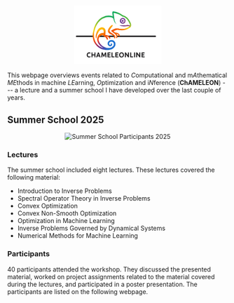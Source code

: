 <p align="center">
<img src="files/logos/chameleonline-logo-transparent.png" alt="ChAMELEONLINE"  width="200"/>
</p>

This webpage overviews events related to *C*omputational and m*A*thematical *ME*thods in machine *LE*arning, *O*ptimization and i*N*ference (**ChAMELEON**) --- a lecture and a summer school I have developed over the last couple of years.



## Summer School 2025

<p align="center">
<img src="files/pics/summer-school-2025-participants.jpeg" alt="Summer School Participants 2025" width="400"/>
</p>

### Lectures

The summer school included eight lectures. These lectures covered the following material: 

* Introduction to Inverse Problems
* Spectral Operator Theory in Inverse Problems
* Convex Optimization
* Convex Non-Smooth Optimization
* Optimization in Machine Learning
* Inverse Problems Governed by Dynamical Systems
* Numerical Methods for Machine Learning 

### Participants

40 participants attended the workshop. They discussed the presented material, worked on project assignments related to the material covered during the lectures, and participated in a poster presentation. The participants are listed on the following webpage.
